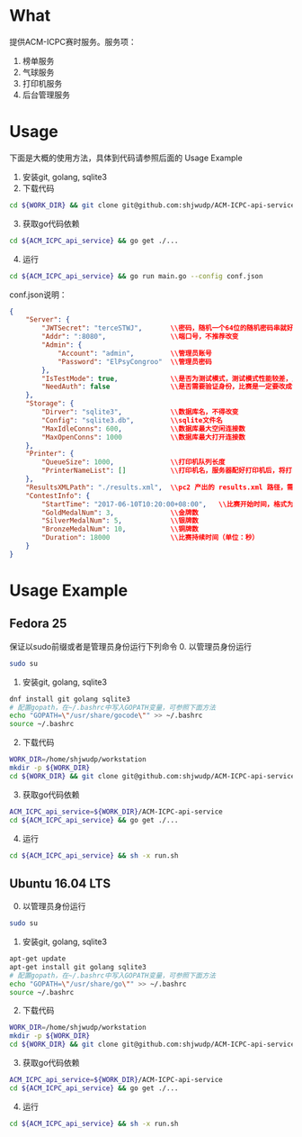 # What
提供ACM-ICPC赛时服务。服务项：
1. 榜单服务
2. 气球服务
3. 打印机服务
4. 后台管理服务

# Usage

下面是大概的使用方法，具体到代码请参照后面的 Usage Example
1. 安装git, golang, sqlite3
2. 下载代码
```bash
cd ${WORK_DIR} && git clone git@github.com:shjwudp/ACM-ICPC-api-service.git
```
3. 获取go代码依赖  
```bash
cd ${ACM_ICPC_api_service} && go get ./...
```
4. 运行
```bash
cd ${ACM_ICPC_api_service} && go run main.go --config conf.json
```
conf.json说明：
```json
{
    "Server": {
        "JWTSecret": "terceSTWJ",       \\密码，随机一个64位的随机密码串就好
        "Addr": ":8080",                \\端口号，不推荐改变
        "Admin": {
            "Account": "admin",         \\管理员账号
            "Password": "ElPsyCongroo"  \\管理员密码
        },
        "IsTestMode": true,             \\是否为测试模式，测试模式性能较差，用于DEBUG
        "NeedAuth": false               \\是否需要验证身份，比赛是一定要改成true，重启服务
    },
    "Storage": {
        "Dirver": "sqlite3",            \\数据库名，不得改变
        "Config": "sqlite3.db",         \\sqlite文件名
        "MaxIdleConns": 600,            \\数据库最大空闲连接数
        "MaxOpenConns": 1000            \\数据库最大打开连接数
    },
    "Printer": {
        "QueueSize": 1000,              \\打印机队列长度
        "PrinterNameList": []           \\打印机名，服务器配好打印机后，将打印机名填写到这里即可
    },
    "ResultsXMLPath": "./results.xml",  \\pc2 产出的 results.xml 路径，需要正确填写
    "ContestInfo": {
        "StartTime": "2017-06-10T10:20:00+08:00",   \\比赛开始时间，格式为RFC3339
        "GoldMedalNum": 3,              \\金牌数
        "SilverMedalNum": 5,            \\银牌数
        "BronzeMedalNum": 10,           \\铜牌数
        "Duration": 18000               \\比赛持续时间（单位：秒）
    }
}
```


# Usage Example
## Fedora 25
保证以sudo前缀或者是管理员身份运行下列命令
0. 以管理员身份运行
```bash
sudo su
```
1. 安装git, golang, sqlite3
```bash
dnf install git golang sqlite3
# 配置gopath，在~/.bashrc中写入GOPATH变量，可参照下面方法
echo "GOPATH=\"/usr/share/gocode\"" >> ~/.bashrc
source ~/.bashrc
```
2. 下载代码
```bash
WORK_DIR=/home/shjwudp/workstation
mkdir -p ${WORK_DIR}
cd ${WORK_DIR} && git clone git@github.com:shjwudp/ACM-ICPC-api-service.git
```
3. 获取go代码依赖
```bash
ACM_ICPC_api_service=${WORK_DIR}/ACM-ICPC-api-service
cd ${ACM_ICPC_api_service} && go get ./...
```
4. 运行
```bash
cd ${ACM_ICPC_api_service} && sh -x run.sh
```

## Ubuntu 16.04 LTS
0. 以管理员身份运行
```bash
sudo su
```
1. 安装git, golang, sqlite3
```bash
apt-get update
apt-get install git golang sqlite3
# 配置gopath，在~/.bashrc中写入GOPATH变量，可参照下面方法
echo "GOPATH=\"/usr/share/go\"" >> ~/.bashrc
source ~/.bashrc
```
2. 下载代码
```bash
WORK_DIR=/home/shjwudp/workstation
mkdir -p ${WORK_DIR}
cd ${WORK_DIR} && git clone git@github.com:shjwudp/ACM-ICPC-api-service.git
```
3. 获取go代码依赖
```bash
ACM_ICPC_api_service=${WORK_DIR}/ACM-ICPC-api-service
cd ${ACM_ICPC_api_service} && go get ./...
```
4. 运行
```bash
cd ${ACM_ICPC_api_service} && sh -x run.sh
```